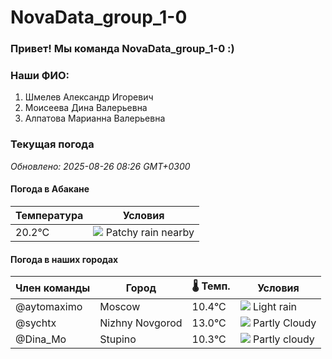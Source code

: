 # NovaData_group_1-0
### Привет! Мы команда NovaData_group_1-0 :)

### Наши ФИО:
1. Шмелев Александр Игоревич
2. Моисеева Дина Валерьевна
3. Алпатова Марианна Валерьевна

### Текущая погода
<!-- WEATHER:START -->
_Обновлено: 2025-08-26 08:26 GMT+0300_

#### Погода в Абакане

| Температура | Условия |
|-------------|----------|
| 20.2°C     | ![](https://cdn.weatherapi.com/weather/64x64/day/176.png) Patchy rain nearby |

#### Погода в наших городах

| Член команды  | Город               | 🌡️ Темп.  | Условия          |
|---------------|---------------------|-----------|--------------------|
| @aytomaximo    | Moscow              |   10.4°C | ![](https://cdn.weatherapi.com/weather/64x64/day/296.png) Light rain   |
| @sychtx        | Nizhny Novgorod     |   13.0°C | ![](https://cdn.weatherapi.com/weather/64x64/day/116.png) Partly Cloudy |
| @Dina_Mo       | Stupino             |   10.3°C | ![](https://cdn.weatherapi.com/weather/64x64/day/116.png) Partly cloudy |

<!-- WEATHER:END -->
